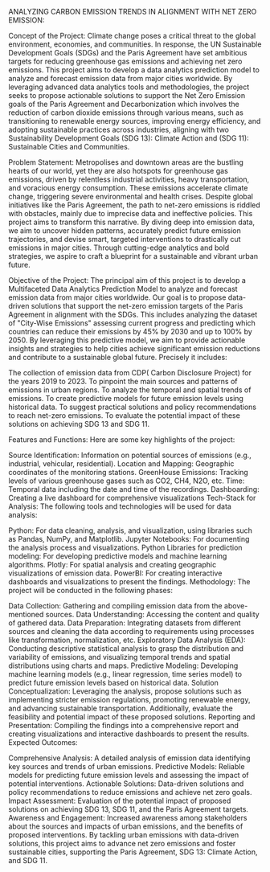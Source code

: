 ANALYZING CARBON EMISSION TRENDS IN ALIGNMENT WITH NET ZERO EMISSION:

Concept of the Project: Climate change poses a critical threat to the global environment, economies, and communities. In response, the UN Sustainable Development Goals (SDGs) and the Paris Agreement have set ambitious targets for reducing greenhouse gas emissions and achieving net zero emissions. This project aims to develop a data analytics prediction model to analyze and forecast emission data from major cities worldwide. By leveraging advanced data analytics tools and methodologies, the project seeks to propose actionable solutions to support the Net Zero Emission goals of the Paris Agreement and Decarbonization which involves the reduction of carbon dioxide emissions through various means, such as transitioning to renewable energy sources, improving energy efficiency, and adopting sustainable practices across industries, aligning with two Sustainability Development Goals (SDG 13): Climate Action and (SDG 11): Sustainable Cities and Communities.

Problem Statement: Metropolises and downtown areas are the bustling hearts of our world, yet they are also hotspots for greenhouse gas emissions, driven by relentless industrial activities, heavy transportation, and voracious energy consumption. These emissions accelerate climate change, triggering severe environmental and health crises. Despite global initiatives like the Paris Agreement, the path to net-zero emissions is riddled with obstacles, mainly due to imprecise data and ineffective policies. This project aims to transform this narrative. By diving deep into emission data, we aim to uncover hidden patterns, accurately predict future emission trajectories, and devise smart, targeted interventions to drastically cut emissions in major cities. Through cutting-edge analytics and bold strategies, we aspire to craft a blueprint for a sustainable and vibrant urban future.

Objective of the Project: The principal aim of this project is to develop a Multifaceted Data Analytics Prediction Model to analyze and forecast emission data from major cities worldwide. Our goal is to propose data-driven solutions that support the net-zero emission targets of the Paris Agreement in alignment with the SDGs. This includes analyzing the dataset of "City-Wise Emissions" assessing current progress and predicting which countries can reduce their emissions by 45% by 2030 and up to 100% by 2050. By leveraging this predictive model, we aim to provide actionable insights and strategies to help cities achieve significant emission reductions and contribute to a sustainable global future. Precisely it includes:

The collection of emission data from CDP( Carbon Disclosure Project) for the years 2019 to 2023. To pinpoint the main sources and patterns of emissions in urban regions. To analyze the temporal and spatial trends of emissions. To create predictive models for future emission levels using historical data. To suggest practical solutions and policy recommendations to reach net-zero emissions. To evaluate the potential impact of these solutions on achieving SDG 13 and SDG 11.

Features and Functions: Here are some key highlights of the project:

Source Identification: Information on potential sources of emissions (e.g., industrial, vehicular, residential).
Location and Mapping: Geographic coordinates of the monitoring stations.
GreenHouse Emissions: Tracking levels of various greenhouse gases such as CO2, CH4, N2O, etc.
Time: Temporal data including the date and time of the recordings.
Dashboarding: Creating a live dashboard for comprehensive visualizations
Tech-Stack for Analysis: The following tools and technologies will be used for data analysis:

Python: For data cleaning, analysis, and visualization, using libraries such as Pandas, NumPy, and Matplotlib.
Jupyter Notebooks: For documenting the analysis process and visualizations.
Python Libraries for prediction modeling: For developing predictive models and machine learning algorithms.
Plotly: For spatial analysis and creating geographic visualizations of emission data.
PowerBI: For creating interactive dashboards and visualizations to present the findings.
Methodology: The project will be conducted in the following phases:

Data Collection: Gathering and compiling emission data from the above-mentioned sources.
Data Understanding: Accessing the content and quality of gathered data.
Data Preparation: Integrating datasets from different sources and cleaning the data according to requirements using processes like transformation, normalization, etc.
Exploratory Data Analysis (EDA): Conducting descriptive statistical analysis to grasp the distribution and variability of emissions, and visualizing temporal trends and spatial distributions using charts and maps.
Predictive Modeling: Developing machine learning models (e.g., linear regression, time series model) to predict future emission levels based on historical data.
Solution Conceptualization: Leveraging the analysis, propose solutions such as implementing stricter emission regulations, promoting renewable energy, and advancing sustainable transportation. Additionally, evaluate the feasibility and potential impact of these proposed solutions.
Reporting and Presentation: Compiling the findings into a comprehensive report and creating visualizations and interactive dashboards to present the results.
Expected Outcomes:

Comprehensive Analysis: A detailed analysis of emission data identifying key sources and trends of urban emissions.
Predictive Models: Reliable models for predicting future emission levels and assessing the impact of potential interventions.
Actionable Solutions: Data-driven solutions and policy recommendations to reduce emissions and achieve net zero goals.
Impact Assessment: Evaluation of the potential impact of proposed solutions on achieving SDG 13, SDG 11, and the Paris Agreement targets.
Awareness and Engagement: Increased awareness among stakeholders about the sources and impacts of urban emissions, and the benefits of proposed interventions.
By tackling urban emissions with data-driven solutions, this project aims to advance net zero emissions and foster sustainable cities, supporting the Paris Agreement, SDG 13: Climate Action, and SDG 11.
